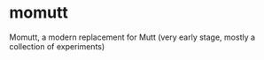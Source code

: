 momutt
======

Momutt, a modern replacement for Mutt (very early stage, mostly a collection of experiments)
